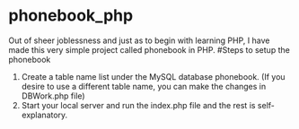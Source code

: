 # phonebook_php
Out of sheer joblessness and just as to begin with learning PHP, I have made this very simple project called phonebook in PHP.
#Steps to setup the phonebook
 1. Create a table name list under the MySQL database phonebook. (If you desire to use a different table name, you can make the changes in DBWork.php file)
 2. Start your local server and run the index.php file and the rest is self-explanatory.

 
